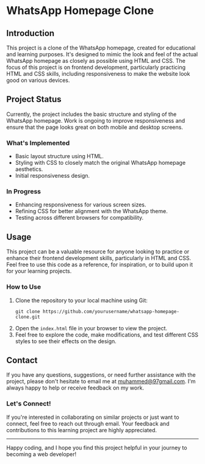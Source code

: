 # WhatsApp Homepage Clone

## Introduction
This project is a clone of the WhatsApp homepage, created for educational and learning purposes. It's designed to mimic the look and feel of the actual WhatsApp homepage as closely as possible using HTML and CSS. The focus of this project is on frontend development, particularly practicing HTML and CSS skills, including responsiveness to make the website look good on various devices.

## Project Status
Currently, the project includes the basic structure and styling of the WhatsApp homepage. Work is ongoing to improve responsiveness and ensure that the page looks great on both mobile and desktop screens.

### What's Implemented
- Basic layout structure using HTML.
- Styling with CSS to closely match the original WhatsApp homepage aesthetics.
- Initial responsiveness design.

### In Progress
- Enhancing responsiveness for various screen sizes.
- Refining CSS for better alignment with the WhatsApp theme.
- Testing across different browsers for compatibility.

## Usage
This project can be a valuable resource for anyone looking to practice or enhance their frontend development skills, particularly in HTML and CSS. Feel free to use this code as a reference, for inspiration, or to build upon it for your learning projects.

### How to Use
1. Clone the repository to your local machine using Git:
   ```
   git clone https://github.com/yourusername/whatsapp-homepage-clone.git
   ```
2. Open the `index.html` file in your browser to view the project.
3. Feel free to explore the code, make modifications, and test different CSS styles to see their effects on the design.

## Contact
If you have any questions, suggestions, or need further assistance with the project, please don't hesitate to email me at muhammed@97gmail.com. I'm always happy to help or receive feedback on my work.

### Let's Connect!
If you're interested in collaborating on similar projects or just want to connect, feel free to reach out through email. Your feedback and contributions to this learning project are highly appreciated.

---

Happy coding, and I hope you find this project helpful in your journey to becoming a web developer!
